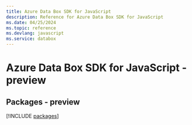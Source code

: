 ```yaml
---
title: Azure Data Box SDK for JavaScript
description: Reference for Azure Data Box SDK for JavaScript
ms.date: 04/25/2024
ms.topic: reference
ms.devlang: javascript
ms.service: databox
---
```

# Azure Data Box SDK for JavaScript - preview
## Packages - preview
[!INCLUDE [packages](data-box-index.md)]